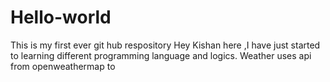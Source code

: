 # Hello-world
This is my first ever git hub respository
Hey Kishan here ,I have just started to learning different programming language and logics.
Weather  uses api from openweathermap to 
